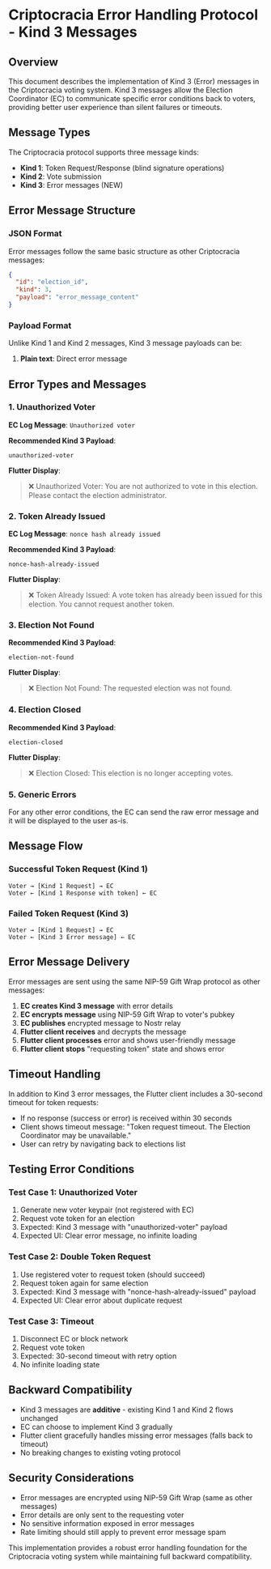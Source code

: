 # Criptocracia Error Handling Protocol - Kind 3 Messages

## Overview

This document describes the implementation of Kind 3 (Error) messages in the Criptocracia voting system. Kind 3 messages allow the Election Coordinator (EC) to communicate specific error conditions back to voters, providing better user experience than silent failures or timeouts.

## Message Types

The Criptocracia protocol supports three message kinds:

- **Kind 1**: Token Request/Response (blind signature operations)
- **Kind 2**: Vote submission
- **Kind 3**: Error messages (NEW)

## Error Message Structure

### JSON Format

Error messages follow the same basic structure as other Criptocracia messages:

```json
{
  "id": "election_id",
  "kind": 3,
  "payload": "error_message_content"
}
```

### Payload Format

Unlike Kind 1 and Kind 2 messages, Kind 3 message payloads can be:

1. **Plain text**: Direct error message

## Error Types and Messages

### 1. Unauthorized Voter

**EC Log Message**: `Unauthorized voter`

**Recommended Kind 3 Payload**:
```
unauthorized-voter
```

**Flutter Display**: 
> ❌ Unauthorized Voter: You are not authorized to vote in this election. Please contact the election administrator.

### 2. Token Already Issued

**EC Log Message**: `nonce hash already issued`

**Recommended Kind 3 Payload**:
```
nonce-hash-already-issued
```

**Flutter Display**:
> ❌ Token Already Issued: A vote token has already been issued for this election. You cannot request another token.

### 3. Election Not Found

**Recommended Kind 3 Payload**:
```
election-not-found
```

**Flutter Display**:
> ❌ Election Not Found: The requested election was not found.

### 4. Election Closed

**Recommended Kind 3 Payload**:
```
election-closed
```

**Flutter Display**:
> ❌ Election Closed: This election is no longer accepting votes.

### 5. Generic Errors

For any other error conditions, the EC can send the raw error message and it will be displayed to the user as-is.


## Message Flow

### Successful Token Request (Kind 1)
```
Voter → [Kind 1 Request] → EC
Voter ← [Kind 1 Response with token] ← EC
```

### Failed Token Request (Kind 3)
```
Voter → [Kind 1 Request] → EC
Voter ← [Kind 3 Error message] ← EC
```

## Error Message Delivery

Error messages are sent using the same NIP-59 Gift Wrap protocol as other messages:

1. **EC creates Kind 3 message** with error details
2. **EC encrypts message** using NIP-59 Gift Wrap to voter's pubkey
3. **EC publishes** encrypted message to Nostr relay
4. **Flutter client receives** and decrypts the message
5. **Flutter client processes** error and shows user-friendly message
6. **Flutter client stops** "requesting token" state and shows error

## Timeout Handling

In addition to Kind 3 error messages, the Flutter client includes a 30-second timeout for token requests:

- If no response (success or error) is received within 30 seconds
- Client shows timeout message: "Token request timeout. The Election Coordinator may be unavailable."
- User can retry by navigating back to elections list

## Testing Error Conditions

### Test Case 1: Unauthorized Voter

1. Generate new voter keypair (not registered with EC)
2. Request vote token for an election
3. Expected: Kind 3 message with "unauthorized-voter" payload
4. Expected UI: Clear error message, no infinite loading

### Test Case 2: Double Token Request

1. Use registered voter to request token (should succeed)
2. Request token again for same election
3. Expected: Kind 3 message with "nonce-hash-already-issued" payload
4. Expected UI: Clear error about duplicate request

### Test Case 3: Timeout

1. Disconnect EC or block network
2. Request vote token
3. Expected: 30-second timeout with retry option
4. No infinite loading state

## Backward Compatibility

- Kind 3 messages are **additive** - existing Kind 1 and Kind 2 flows unchanged
- EC can choose to implement Kind 3 gradually
- Flutter client gracefully handles missing error messages (falls back to timeout)
- No breaking changes to existing voting protocol

## Security Considerations

- Error messages are encrypted using NIP-59 Gift Wrap (same as other messages)
- Error details are only sent to the requesting voter
- No sensitive information exposed in error messages
- Rate limiting should still apply to prevent error message spam

This implementation provides a robust error handling foundation for the Criptocracia voting system while maintaining full backward compatibility.